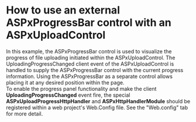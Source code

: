 # How to use an external ASPxProgressBar control with an ASPxUploadControl


<p>In this example, the ASPxProgressBar control is used to visualize the progress of file uploading initiated within the ASPxUploadControl. The UploadingProgressChanged client event of the ASPxUploadControl is handled to supply the ASPxProgressBar control with the current progress information. Using the ASPxProgressBar as a separate control allows placing it at any desired position within the page.<br />
To enable the progress panel functionality and make the client <strong>UploadingProgressChanged</strong> event fire, the special <strong>ASPxUploadProgressHttpHandler</strong> and <strong>ASPxHttpHandlerModule</strong> should be registered within a web project's Web.Config file. See the "Web.config" tab for more detail.</p>

<br/>


